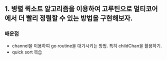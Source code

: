 ## 1. 병렬 퀵소트 알고리즘을 이용하여 고루틴으로 멀티코어에서 더 빨리 정렬할 수 있는 방법을 구현해보자.   

### 배운점

- channel을 이용하여 go routine을 대기시키는 방법. 특히 childChan을 활용하기. 
- quick sort 복습 
